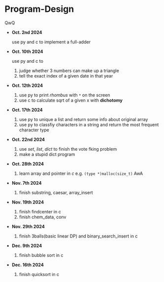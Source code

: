 # Program-Design

QwQ
- **Oct. 2nd 2024** 
  
  use py and c to implement a full-adder

- **Oct. 10th 2024**

  use py and c to

  1. judge whether 3 numbers can make up a triangle
  2. tell the exact index of a given date in that year

- **Oct. 12th 2024**

  1. use py to print *rhombus* with `*` on the screen
  2. use c to calculate sqrt of a given x with **dichotomy**

- **Oct. 17th 2024**
  1. use py to unique a list and return some info about original array
  2. use py to classfiy characters in a string and return the most frequent character type

- **Oct. 22nd 2024**
  1. use *set*, *list*, *dict* to finish the vote fking problem
  2. make a stupid dict program

- **Oct. 28th 2024**
  1. learn array and pointer in *c* e.g. `(type *)malloc(size_t)` AwA

- **Nov. 7th 2024**
  1. finish substring, caesar, array_insert

- **Nov. 19th 2024**
  1. finish findcenter in c
  2. finish chem_data, conv

- **Nov. 29th 2024**
  1. finish 3balls(basic linear DP) and binary_search_insert in c

- **Dec. 9th 2024**
  1. finish bubble sort in c

- **Dec. 16th 2024**
  1. finish quicksort in c
